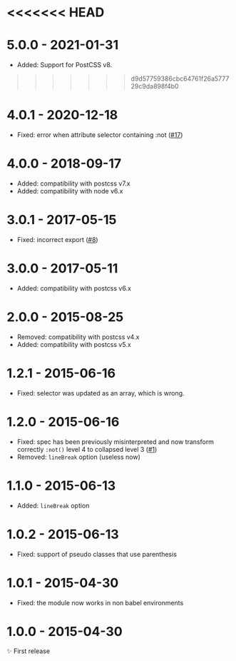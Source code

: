 <<<<<<< HEAD
=======
# 5.0.0 - 2021-01-31

- Added: Support for PostCSS v8.


>>>>>>> d9d57759386cbc64761f26a577729c9da898f4b0
# 4.0.1 - 2020-12-18

- Fixed: error when attribute selector containing :not ([#17](https://github.com/postcss/postcss-selector-not/pull/17))

# 4.0.0 - 2018-09-17

- Added: compatibility with postcss v7.x
- Added: compatibility with node v6.x

# 3.0.1 - 2017-05-15

- Fixed: incorrect export ([#8](https://github.com/postcss/postcss-selector-not/issues/8))

# 3.0.0 - 2017-05-11

- Added: compatibility with postcss v6.x

# 2.0.0 - 2015-08-25

- Removed: compatibility with postcss v4.x
- Added: compatibility with postcss v5.x

# 1.2.1 - 2015-06-16

- Fixed: selector was updated as an array, which is wrong.

# 1.2.0 - 2015-06-16

- Fixed: spec has been previously misinterpreted and now transform correctly
`:not()` level 4 to collapsed level 3
([#1](https://github.com/postcss/postcss-selector-not/issues/1))
- Removed: `lineBreak` option (useless now)

# 1.1.0 - 2015-06-13

- Added: `lineBreak` option

# 1.0.2 - 2015-06-13

- Fixed: support of pseudo classes that use parenthesis

# 1.0.1 - 2015-04-30

- Fixed: the module now works in non babel environments

# 1.0.0 - 2015-04-30

✨ First release
